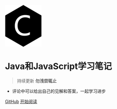 ![logo](./web-logo-120.png ":no-zoom")

# Java和JavaScript学习笔记

> 持续更新
> **勿浅尝辄止**

-   评论中可以给出自己的见解和答案，一起学习进步

[GitHub](https://github.com/h2yong/h2yong.github.io)
[开始阅读](README.md)
